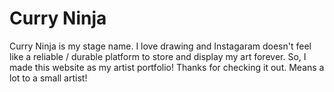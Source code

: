# Curry Ninja
Curry Ninja is my stage name. I love drawing and Instagaram doesn't feel like a reliable / durable platform to store and display my art forever.
So, I made this website as my artist portfolio!
Thanks for checking it out. Means a lot to a small artist!
